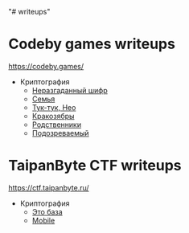 "# writeups" 

# Codeby games writeups
https://codeby.games/

* Криптография
    + [Неразгаданный шифр](https://github.com/MirniyVictor/writeups/tree/main/codeby/Crypto/An%20unsolved%20cipher)
    + [Семья](https://github.com/MirniyVictor/writeups/tree/main/codeby/Crypto/Family)
    + [Тук-тук, Нео](https://github.com/MirniyVictor/writeups/tree/main/codeby/Crypto/Knockknockneo)
    + [Кракозябры](https://github.com/MirniyVictor/writeups/tree/main/codeby/Crypto/Krakoziebras)
    + [Родственники](https://github.com/MirniyVictor/writeups/tree/main/codeby/Crypto/Relatives)
    + [Подозреваемый](https://github.com/MirniyVictor/writeups/tree/main/codeby/Crypto/Suspect)
 
# TaipanByte CTF writeups
https://ctf.taipanbyte.ru/

* Криптография
    + [Это база](https://github.com/MirniyVictor/writeups/tree/main/taipanbyte/Crypto/This%20is%20the%20base)
    + [Mobile](https://github.com/MirniyVictor/writeups/tree/main/taipanbyte/Crypto/Mobile)
